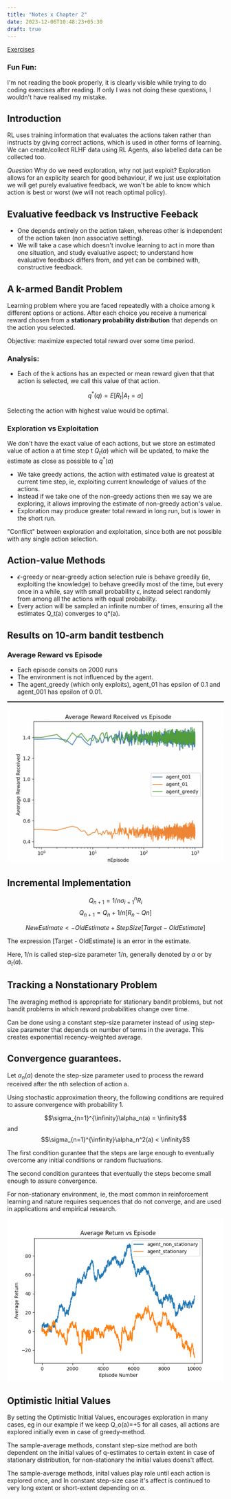 ```yaml
---
title: "Notes x Chapter 2"
date: 2023-12-06T10:48:23+05:30
draft: true
---
```


[Exercises](./Exercises.md)

### Fun Fun: 
I'm not reading the book properly, it is clearly visible while trying to do coding exercises after reading. 
If only I was not doing these questions, I wouldn't have realised my mistake.

## Introduction
RL uses training information that evaluates the actions taken rather than instructs by giving correct actions, which is used in other forms of learning. We can create/collect RLHF data using RL Agents, also labelled data can be collected too.

*Question* Why do we need exploration, why not just exploit?
Exploration allows for an explicity search for good behaviour, if we just use exploitation we will get purely evaluative feedback, we won't be able to know which action is best or worst (we will not reach optimal policy).

## Evaluative feedback vs Instructive Feeback
* One depends entirely on the action taken, whereas other is independent of the action taken (non associative setting).
* We will take a case which doesn't involve learning to act in more than one situation, and study evaluative aspect; to understand how evaluative feedback differs from, and yet can be combined with, constructive feedback.

## A k-armed Bandit Problem
Learning problem where you are faced repeatedly with a choice among k different options or actions. After each choice you receive a numerical reward chosen from a **stationary probability distribution** that depends on the action you selected. 

Objective: maximize expected total reward over some time period.

### Analysis: 
* Each of the k actions has an expected or mean reward given that that action is selected, we call this value of that action.

$$q^*(q) = E[R_t|A_t=a]$$

Selecting the action with highest value would be optimal.

### Exploration vs Exploitation
We don't have the exact value of each actions, but we store an estimated value of action a at time step t $Q_t(a)$ which will be updated, to make the estimate as close as possible to $q^*(a)$

* We take greedy actions, the action with estimated value is greatest at current time step, ie, exploiting current knowledge of values of the actions.
* Instead if we take one of the non-greedy actions then we say we are exploring, it allows improving the estimate of non-greedy action's value. 
* Exploration may produce greater total reward in long run, but is lower in the short run.

"Conflict" between exploration and exploitation, since both are not possible with any single action selection.

## Action-value Methods
* $\epsilon$-greedy or near-greedy action selection rule is behave greedily (ie, exploiting the knowledge) to behave greedily most of the time, but every once in a while, say with small probability $\epsilon$, instead select randomly from among all the actions with equal probability. 
* Every action will be sampled an infinite number of times, ensuring all the estimates Q_t(a) converges to q*(a).

## Results on 10-arm bandit testbench

### Average Reward vs Episode

* Each episode consits on 2000 runs
* The environment is not influenced by the agent.
* The agent_greedy (which only exploits), agent_01 has epsilon of 0.1 and agent_001 has epsilon of 0.01.

![Average Reward vs Episode](./result.png)

## Incremental Implementation

$$Q_{n+1} = 1/n \sigma_{i=1}^{n}R_i$$
$$Q_{n+1} = Q_n + 1/n[R_n-Qn]$$

$$NewEstimate <- OldEstimate + StepSize [Target - OldEstimate]$$

The expression [Target - OldEstimate] is an error in the estimate.

Here, 1/n is called step-size parameter 1/n, generally denoted by $\alpha$ or by $\alpha_t(a)$.


## Tracking a Nonstationary Problem
The averaging method is appropriate for stationary bandit problems, but not bandit problems in which reward probabilities change over time.

Can be done using a constant step-size parameter instead of using step-size parameter that depends on number of terms in the average. This creates exponential recency-weighted average.

## Convergence guarantees.

Let $\alpha_n(a)$ denote the step-size parameter used to process the reward received after the nth selection of action a.

Using stochastic approximation theory, the following conditions are required to assure convergence with probability 1.

$$\sigma_{n=1}^{\infinity}\alpha_n(a) = \infinity$$ and
$$\sigma_{n=1}^{\infinity}\alpha_n^2(a) < \infinity$$

The first condition gurantee that the steps are large enough to eventually overcome any initial conditions or random fluctuations.

The second condition gurantees that eventually the steps become small enough to assure convergence.

For non-stationary environment, ie, the most common in reinforcement learning and nature requires sequences that do not converge, and are used in applications and empirical research.

![Agent stationary and Agent non-stationary interacting with non-stationary environment](./Exercise-2.5.png)

## Optimistic Initial Values
By setting the Optimistic Initial Values, encourages exploration in many cases, eg in our example if we keep Q_o(a)=+5 for all cases, all actions are explored initially even in case of greedy-method.

The sample-average methods, constant step-size method are both dependent on the initial values of q-estimates to certain extent in case of stationary distribution, for non-stationary the initial values doens't affect.

The sample-average methods, inital values play role until each action is explored once, and In constant step-size case it's affect is continued to very long extent or short-extent depending on $\alpha$.

